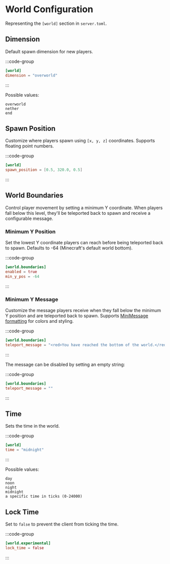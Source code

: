 # World Configuration

Representing the `[world]` section in `server.toml`.

## Dimension

Default spawn dimension for new players.

:::code-group
```toml [server.toml] {2}
[world]
dimension = "overworld"
```
:::

Possible values:
```
overworld
nether
end
```

## Spawn Position

Customize where players spawn using `[x, y, z]` coordinates. Supports floating point numbers.

:::code-group
```toml [server.toml] {2}
[world]
spawn_position = [0.5, 320.0, 0.5]
```
:::

## World Boundaries

Control player movement by setting a minimum Y coordinate. When players fall below this level, they'll be teleported back to spawn and receive a configurable message.

### Minimum Y Position

Set the lowest Y coordinate players can reach before being teleported back to spawn. Defaults to -64 (Minecraft's default world bottom).

:::code-group
```toml [server.toml] {2-3}
[world.boundaries]
enabled = true
min_y_pos = -64
```
:::

### Minimum Y Message

Customize the message players receive when they fall below the minimum Y position and are teleported back to spawn. Supports [MiniMessage formatting](/customization/message-formatting.html) for colors and styling.

:::code-group
```toml [server.toml] {2}
[world.boundaries]
teleport_message = "<red>You have reached the bottom of the world.</red>"
```
:::

The message can be disabled by setting an empty string:

:::code-group
```toml [server.toml] {2}
[world.boundaries]
teleport_message = ""
```
:::

## Time

Sets the time in the world.

:::code-group
```toml [server.toml] {2}
[world]
time = "midnight"
```
:::

Possible values:
```
day
noon
night
midnight
a specific time in ticks (0-24000)
```

## Lock Time <Badge type="warning" text="1.21.5+" />

Set to `false` to prevent the client from ticking the time.

:::code-group
```toml [server.toml] {2}
[world.experimental]
lock_time = false
```
:::
